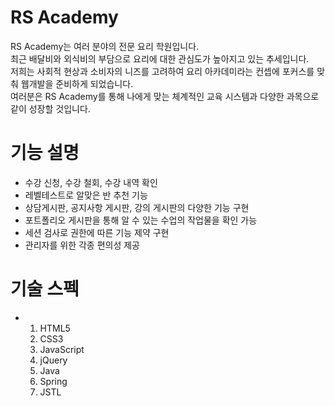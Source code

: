 # RS Academy

RS Academy는 여러 분야의 전문 요리 학원입니다.<br/>
최근 배달비와 외식비의 부담으로 요리에 대한 관심도가 높아지고 있는 추세입니다. <br/> 
저희는 사회적 현상과 소비자의 니즈를 고려하여 요리 아카데미라는 컨셉에 포커스를 맞춰 웹개발을 준비하게 되었습니다. <br/>
여러분은 RS Academy를 통해 나에게 맞는 체계적인 교육 시스템과 다양한 과목으로 같이 성장할 것입니다.<br/>


# 기능 설명
+ 수강 신청, 수강 철회, 수강 내역 확인
+ 레벨테스트로 알맞은 반 추천 기능
+ 상담게시판, 공지사항 게시판, 강의 게시판의 다양한 기능 구현
+ 포트폴리오 게시판을 통해 알 수 있는 수업의 작업물을 확인 가능
+ 세션 검사로 권한에 따른 기능 제약 구현
+ 관리자를 위한 각종 편의성 제공

# 기술 스펙
+ 1. HTML5
  2. CSS3
  3. JavaScript
  4. jQuery
  5. Java
  6. Spring
  7. JSTL

